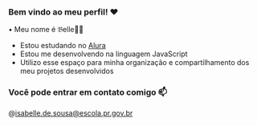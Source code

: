 ### Bem vindo ao meu perfil! ❤️

• Meu nome é 𝔅elle🧚‍♀️

- Estou estudando no [Alura](https://cursos.alura.com.br/dashboard) 
- Estou me desenvolvendo na linguagem JavaScript 
- Utilizo esse espaço para minha organização e compartilhamento dos meu projetos desenvolvidos
  

 ### Você pode entrar em contato comigo 📫
@isabelle.de.sousa@escola.pr.gov.br

